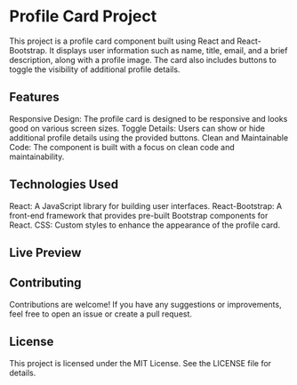 <h1>Profile Card Project</h1>
This project is a profile card component built using React and React-Bootstrap. It displays user information such as name, title, email, and a brief description, along with a profile image. The card also includes buttons to toggle the visibility of additional profile details.

<h2>Features</h2>
Responsive Design: The profile card is designed to be responsive and looks good on various screen sizes.
Toggle Details: Users can show or hide additional profile details using the provided buttons.
Clean and Maintainable Code: The component is built with a focus on clean code and maintainability.

<h2>Technologies Used</h2>
React: A JavaScript library for building user interfaces.
React-Bootstrap: A front-end framework that provides pre-built Bootstrap components for React.
CSS: Custom styles to enhance the appearance of the profile card.

<h2>Live Preview</h2>

<h2>Contributing</h2>
Contributions are welcome! If you have any suggestions or improvements, feel free to open an issue or create a pull request.

<h2>License</h2>
This project is licensed under the MIT License. See the LICENSE file for details.
